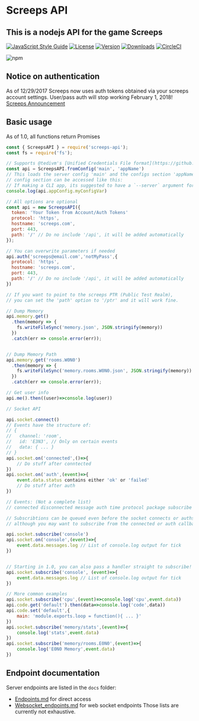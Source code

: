 # Screeps API

## This is a nodejs API for the game Screeps

[![JavaScript Style Guide](https://img.shields.io/badge/code_style-standard-brightgreen.svg)](https://standardjs.com)
[![License](https://img.shields.io/npm/l/screeps-api.svg)](https://npmjs.com/package/screeps-api)
[![Version](https://img.shields.io/npm/v/screeps-api.svg)](https://npmjs.com/package/screeps-api)
[![Downloads](https://img.shields.io/npm/dw/screeps-api.svg)](https://npmjs.com/package/screeps-api)
[![CircleCI](https://circleci.com/gh/screepers/node-screeps-api/tree/master.svg?style=shield)](https://circleci.com/gh/screepers/node-screeps-api/tree/master)

![npm](https://nodei.co/npm/screeps-api.png "NPM")

## Notice on authentication

As of 12/29/2017 Screeps now uses auth tokens obtained via your screeps account settings. 
User/pass auth will stop working February 1, 2018!
[Screeps Announcement](http://blog.screeps.com/2017/12/auth-tokens/)

## Basic usage

As of 1.0, all functions return Promises

```javascript
const { ScreepsAPI } = require('screeps-api');
const fs = require('fs');

// Supports @tedivm's [Unified Credentials File format](https://github.com/screepers/screepers-standards/blob/34bd4e6e5c8250fa0794d915d9f78d3c45326076/SS3-Unified_Credentials_File.md) (Pending [screepers-standard PR #8](https://github.com/screepers/screepers-standards/pull/8))
const api = ScreepsAPI.fromConfig('main', 'appName')
// This loads the server config 'main' and the configs section 'appName' if it exists
// config section can be accessed like this:
// If making a CLI app, its suggested to have a `--server` argument for selection
console.log(api.appConfig.myConfigVar)

// All options are optional
const api = new ScreepsAPI({
  token: 'Your Token from Account/Auth Tokens'
  protocol: 'https',
  hostname: 'screeps.com',
  port: 443,
  path: '/' // Do no include '/api', it will be added automatically
});

// You can overwrite parameters if needed
api.auth('screeps@email.com','notMyPass',{
  protocol: 'https',
  hostname: 'screeps.com',
  port: 443,
  path: '/' // Do no include '/api', it will be added automatically
})

// If you want to point to the screeps PTR (Public Test Realm),
// you can set the 'path' option to '/ptr' and it will work fine.

// Dump Memory
api.memory.get()
  .then(memory => {
    fs.writeFileSync('memory.json', JSON.stringify(memory))
  })
  .catch(err => console.error(err));


// Dump Memory Path
api.memory.get('rooms.W0N0')
  .then(memory => {
    fs.writeFileSync('memory.rooms.W0N0.json', JSON.stringify(memory))
  })
  .catch(err => console.error(err));

// Get user info
api.me().then((user)=>console.log(user))

// Socket API

api.socket.connect()
// Events have the structure of:
// {
//   channel: 'room',
//   id: 'E3N3', // Only on certain events
//   data: { ... }
// }
api.socket.on('connected',()=>{
	// Do stuff after conntected
})
api.socket.on('auth',(event)=>{
	event.data.status contains either 'ok' or 'failed'
	// Do stuff after auth
})

// Events: (Not a complete list)
// connected disconnected message auth time protocol package subscribe unsubscribe console

// Subscribtions can be queued even before the socket connects or auths,
// although you may want to subscribe from the connected or auth callback to better handle reconnects

api.socket.subscribe('console')
api.socket.on('console',(event)=>{
	event.data.messages.log // List of console.log output for tick
})


// Starting in 1.0, you can also pass a handler straight to subscribe!
api.socket.subscribe('console', (event)=>{
	event.data.messages.log // List of console.log output for tick
})

// More common examples
api.socket.subscribe('cpu',(event)=>console.log('cpu',event.data))
api.code.get('default').then(data=>console.log('code',data))
api.code.set('default',{
	main: 'module.exports.loop = function(){ ... }'
})
api.socket.subscribe('memory/stats',(event)=>{
	console.log('stats',event.data)
})
api.socket.subscribe('memory/rooms.E0N0',(event)=>{
	console.log('E0N0 Memory',event.data)
})
```

## Endpoint documentation

Server endpoints are listed in the `docs` folder:
 * [Endpoints.md](/docs/Endpoints.md) for direct access
 * [Websocket_endpoints.md](/docs/Websocket_endpoints.md) for web socket endpoints
Those lists are currently not exhaustive.
